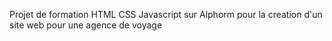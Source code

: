 Projet de formation HTML CSS Javascript sur Alphorm pour la creation d'un site web pour une agence de voyage 